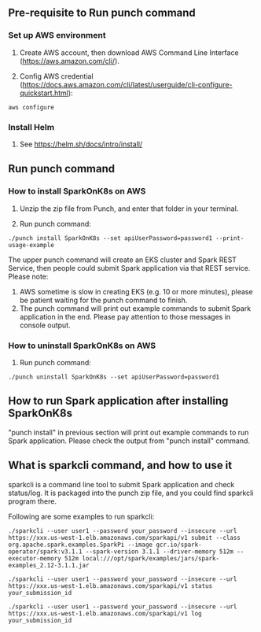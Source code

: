 
## Pre-requisite to Run punch command

### Set up AWS environment

1. Create AWS account, then download AWS Command Line Interface (https://aws.amazon.com/cli/).

2. Config AWS credential (https://docs.aws.amazon.com/cli/latest/userguide/cli-configure-quickstart.html):

```
aws configure
```

### Install Helm

1. See https://helm.sh/docs/intro/install/

## Run punch command

### How to install SparkOnK8s on AWS

1. Unzip the zip file from Punch, and enter that folder in your terminal.

2. Run punch command:

```
./punch install SparkOnK8s --set apiUserPassword=password1 --print-usage-example
```

The upper punch command will create an EKS cluster and Spark REST Service, then people could submit Spark application via that REST service. Please note:

1. AWS sometime is slow in creating EKS (e.g. 10 or more minutes), please be patient waiting for the punch command to finish.
2. The punch command will print out example commands to submit Spark application in the end. Please pay attention to those messages in console output.

### How to uninstall SparkOnK8s on AWS

1. Run punch command:

```
./punch uninstall SparkOnK8s --set apiUserPassword=password1
```

## How to run Spark application after installing SparkOnK8s

"punch install" in previous section will print out example commands to run Spark application. 
Please check the output from "punch install" command.

## What is sparkcli command, and how to use it

sparkcli is a command line tool to submit Spark application and check status/log. 
It is packaged into the punch zip file, and you could find sparkcli program there.

Following are some examples to run sparkcli:

```
./sparkcli --user user1 --password your_password --insecure --url https://xxx.us-west-1.elb.amazonaws.com/sparkapi/v1 submit --class org.apache.spark.examples.SparkPi --image gcr.io/spark-operator/spark:v3.1.1 --spark-version 3.1.1 --driver-memory 512m --executor-memory 512m local:///opt/spark/examples/jars/spark-examples_2.12-3.1.1.jar

./sparkcli --user user1 --password your_password --insecure --url https://xxx.us-west-1.elb.amazonaws.com/sparkapi/v1 status your_submission_id

./sparkcli --user user1 --password your_password --insecure --url https://xxx.us-west-1.elb.amazonaws.com/sparkapi/v1 log your_submission_id
```
